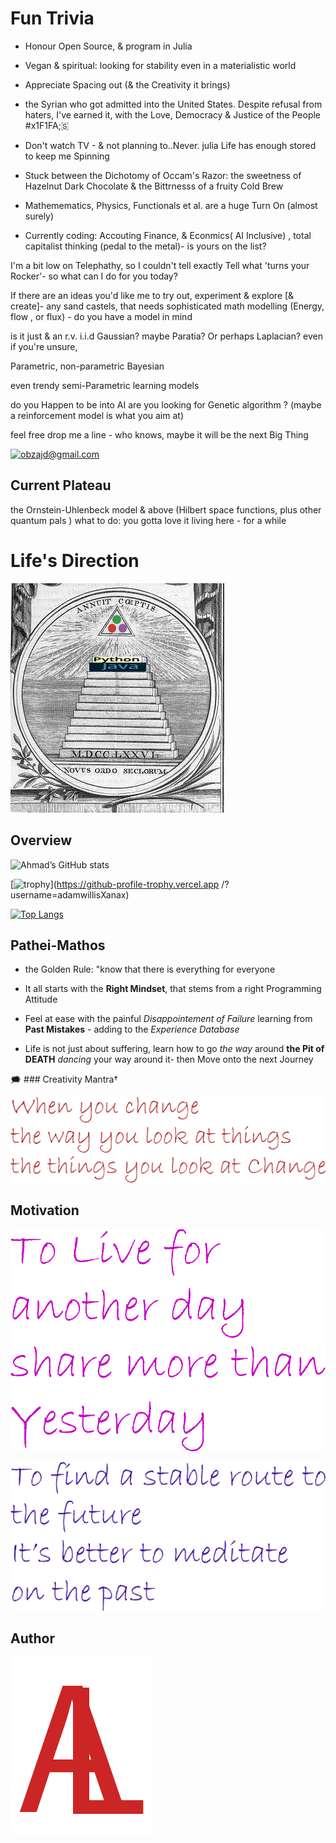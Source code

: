 # Fun Trivia

- Honour Open Source, & program in Julia

- Vegan & spiritual: looking for stability even in a materialistic world

- Appreciate  Spacing out (&  the Creativity it brings)

- the Syrian who got admitted into the United States. Despite refusal from haters,
I've earned it,
with the Love, Democracy & Justice of the People #x1F1FA;&#x1F1F8;

- Don't watch TV - & not planning to..Never. julia
Life has enough stored to keep me Spinning

- Stuck between the Dichotomy of Occam's Razor: the sweetness of Hazelnut Dark Chocolate & the Bittrnesss of a fruity Cold Brew

- Mathemematics, Physics,  Functionals  et al. are a huge Turn On (almost surely)

- Currently coding: Accouting Finance, & Econmics( AI Inclusive) , total capitalist thinking (pedal to the metal)- is yours on the list?

I'm a bit low on Telephathy, so I couldn't tell exactly Tell what 'turns your Rocker'- so what can I do for you today?

If there are an ideas you'd like me to try out, experiment & explore [& create]- any sand castels, that needs sophisticated math modelling (Energy, flow , or flux) -
do you have a model in mind

is it just & an r.v. i.i.d
Gaussian? maybe Paratia?
Or perhaps Laplacian?
even if you're unsure,

Parametric, non-parametric Bayesian

even trendy semi-Parametric learning models

do you Happen to be into AI
are you looking for Genetic algorithm ?
(maybe a reinforcement model is what you aim at)

feel free drop me a line - who knows, maybe it will be the next Big Thing

[![obzajd@gmail.com](https://img.shields.io/badge/Gmail-D14836?style=for-the-badge&logo=gmail&logoColor=white)](mailto:obzajd@gmail.com)

## Current Plateau
the Ornstein-Uhlenbeck model  & above
(Hilbert space functions, plus other quantum pals )
what to do: you gotta love it living here -  for a while

# Life's Direction

[![newJuliaOrder](Assets/newJuliaOrder.png)](Assets/newJuliaOrder.png)

## Overview
![Ahmad’s GitHub stats](https://github-readme-stats.vercel.app/api?username=adamwillisXanax&show_icons=true&theme)

[![trophy](https://github-profile-trophy.vercel.app/?username=adamwillisXanax)](https://github-profile-trophy.vercel.app /?username=adamwillisXanax)

[![Top Langs](https://github-readme-stats.vercel.app/api/top-langs/?username=adamwillisXanax&hide=kotlin&layout=compact)](https://github-readme-stats.vercel.app/api/top-langs/?username=adamwillisXanax&hide=kotlin&layout=compact)


## Pathei-Mathos

- the Golden Rule: "know that there is everything for everyone

- It all starts with the __Right Mindset__, that stems from  a right Programming Attitude

- Feel at ease with the painful _Disappointement of Failure_
 learning from **Past Mistakes** - adding to the _Experience Database_

- Life is not just about suffering, learn how to go _the way_  around **the Pit of DEATH** _dancing_ your way around it- then Move onto the next Journey

&#x1F5EF; ### Creativity Mantra†

[![quote1](Assets/quote1.png)](Assets/quote1.png)

 ## Motivation

[![quote2](Assets/quote2.png)](Assets/quote2.png)

[![quote3](Assets/quote3.png)](Assets/quote3.png)

## Author

[![Logo](Assets/logo.png)
](https://github.com/adamwillisXanax/adamwillisXanax)
